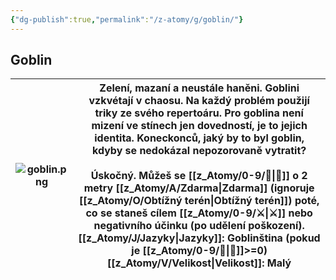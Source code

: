 ```yaml
---
{"dg-publish":true,"permalink":"/z-atomy/g/goblin/"}
---
```


## Goblin

| ![goblin.png](/img/user/z_img/goblin.png) | Zelení, mazaní a neustále haněni. **Goblini** vzkvétají v chaosu. Na každý problém použijí triky ze svého repertoáru. Pro **goblina** není mizení ve stínech jen dovedností, je to jejich identita. Koneckonců, jaký by to byl goblin, kdyby se nedokázal nepozorovaně vytratit?<br><br>**Úskočný.** Můžeš se [[z_Atomy/0-9/🥾\|🥾]] o 2 metry [[z_Atomy/A/Zdarma\|Zdarma]] (ignoruje [[z_Atomy/O/Obtížný terén\|Obtížný terén]]) poté, co se staneš cílem [[z_Atomy/0-9/⚔️\|⚔️]] nebo negativního účinku (po udělení poškození).<br>**[[z_Atomy/J/Jazyky\|Jazyky]]**: Goblinština (pokud je [[z_Atomy/0-9/📖\|📖]]>=0)<br>**[[z_Atomy/V/Velikost\|Velikost]]**: Malý |
| --------------- | ------------------------------------------------------------------------------------------------------------------------------------------------------------------------------------------------------------------------------------------------------------------------------------------------------------------------------------------------------------------------------------------------------------------------------------------------------------------------------------------------------------------------------------ |
